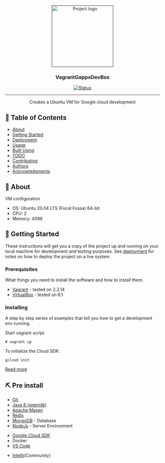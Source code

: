 <p align="center">
  <a href="" rel="noopener">
 <img width=200px height=200px src="https://i.imgur.com/6wj0hh6.jpg" alt="Project logo"></a>
</p>

<h3 align="center">VagrantGappsDevBox</h3>

<div align="center">

[![Status](https://img.shields.io/badge/status-active-success.svg)]()
<!--[![GitHub Issues](https://img.shields.io/github/issues/kylelobo/The-Documentation-Compendium.svg)](https://github.com/kylelobo/The-Documentation-Compendium/issues)
[![GitHub Pull Requests](https://img.shields.io/github/issues-pr/kylelobo/The-Documentation-Compendium.svg)](https://github.com/kylelobo/The-Documentation-Compendium/pulls)
[![License](https://img.shields.io/badge/license-MIT-blue.svg)](/LICENSE)
-->

</div>

---

<p align="center"> Creates a Ubuntu VM for Google cloud development
    <br> 
</p>

## 📝 Table of Contents

- [About](#about)
- [Getting Started](#getting_started)
- [Deployment](#deployment)
- [Usage](#usage)
- [Built Using](#built_using)
- [TODO](../TODO.md)
- [Contributing](../CONTRIBUTING.md)
- [Authors](#authors)
- [Acknowledgments](#acknowledgement)

## 🧐 About <a name = "about"></a>

VM configuration
- OS: Ubuntu 20.04 LTS (Focal Fossa) 64-bit
- CPU: 2
- Memory: 4096

## 🏁 Getting Started <a name = "getting_started"></a>

These instructions will get you a copy of the project up and running on your local machine for development and testing purposes. See [deployment](#deployment) for notes on how to deploy the project on a live system.

### Prerequisites

What things you need to install the software and how to install them.
- [Vagrant](https://www.vagrantup.com/) - tested on 2.2.14
- [VirtualBox](https://www.virtualbox.org/) - tested on 6.1

### Installing

A step by step series of examples that tell you how to get a development env running.

Start vagrant script

```
# vagrant up
```

To initialize the Cloud SDK:
```
gcloud init
```
[Read more](https://cloud.google.com/sdk/docs/quickstart)

## ⛏️ Pre install <a name = "pre_install"></a>

- [Git](https://git-scm.com/)
- [Java 8 (openjdk)](https://openjdk.java.net/)
- [Apache Maven](https://maven.apache.org/)
- [Redis](https://redis.io/)
- [MongoDB](https://www.mongodb.com/) - Database
- [NodeJs](https://nodejs.org/en/) - Server Environment
<!--
Modules
[Express](https://expressjs.com/) - Server Framework
[VueJs](https://vuejs.org/) - Web Framework
-->
- [Google Cloud SDK](https://cloud.google.com/)
- Docker
- [VS Code](https://code.visualstudio.com/)
<!-- addons: vscode-icons -->
- [Intellij](https://www.jetbrains.com/idea/)(Community)
